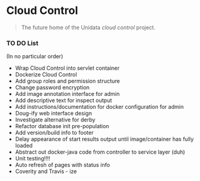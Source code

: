 # Cloud Control

> The future home of the Unidata *cloud control* project.  

### TO DO List

(In no particular order)

* Wrap Cloud Control into servlet container
* Dockerize Cloud Control
* Add group roles and permission structure
* Change password encryption
* Add image annotation interface for admin
* Add descriptive text for inspect output
* Add instructions/documentation for docker configuration for admin
* Doug-ify web interface design
* Investigate alternative for derby
* Refactor database init pre-population
* Add version/build info to footer
* Delay appearance of start results output until image/container has fully loaded
* Abstract out docker-java code from controller to service layer (duh)
* Unit testing!!!!
* Auto refresh of pages with status info
* Coverity and Travis - ize



